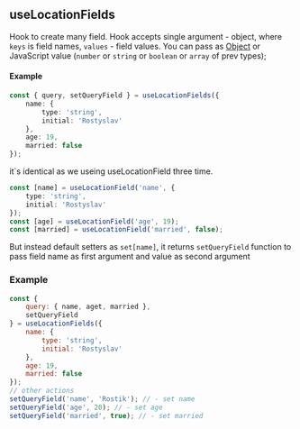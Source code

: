 ## useLocationFields

Hook to create many field. Hook accepts single argument - object, where `keys` is field names, `values` - field values. You can pass as [Object](/docs/en/objects/README.md 'Object') or JavaScript value (`number` or `string` or `boolean` or `array` of prev types);

#### Example

```ts
const { query, setQueryField } = useLocationFields({
	name: {
		type: 'string',
		initial: 'Rostyslav'
	},
	age: 19,
	married: false
});
```

it\`s identical as we useing useLocationField three time.

```ts
const [name] = useLocationField('name', {
	type: 'string',
	initial: 'Rostyslav'
});
const [age] = useLocationField('age', 19);
const [married] = useLocationField('married', false);
```

But instead default setters as `set[name]`, it returns `setQueryField` function to pass field name as first argument and value as second argument

### Example

```javascript
const {
	query: { name, aget, married },
	setQueryField
} = useLocationFields({
	name: {
		type: 'string',
		initial: 'Rostyslav'
	},
	age: 19,
	married: false
});
// other actions
setQueryField('name', 'Rostik'); // - set name
setQueryField('age', 20); // - set age
setQueryField('married', true); // - set married
```

